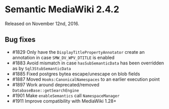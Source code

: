 # Semantic MediaWiki 2.4.2

Released on November 12nd, 2016.

## Bug fixes

* #1829 Only have the `DisplayTitlePropertyAnnotator` create an annotation in case `SMW_DV_WPV_DTITLE` is enabled
* #1883 Avoid mismatch in case `hasSubSemanticData` has been overridden as by `Sql3StubSemanticData`
* #1885 Fixed postgres bytea escape/unescape on blob fields
* #1887 Moved `Hooks:CanonicalNamespaces` to an earlier execution point
* #1897 Work around deprecated/removed `DatabaseBase::getSearchEngine`
* #1901 Make `enableSemantics` call `NamespaceManager`
* #1911 Improve compatibility with MediaWiki 1.28+
